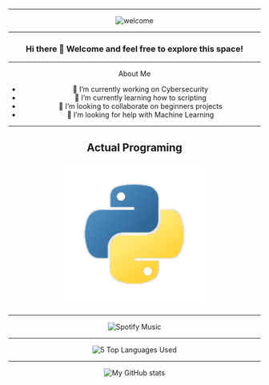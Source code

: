 <!--Customizing Profile - God Level!-->
<div align="center">

<!--Welcome .GIF-->
---
<img src="https://upload.wikimedia.org/wikipedia/commons/2/20/Matrix_Digital_rain_banner.gif" alt="welcome" width="900"/>

<!--First Greeting-->
---
### Hi there 👋 Welcome and feel free to explore this space!


<!--About Me-->
---
About Me

- 🔭 I’m currently working on Cybersecurity
- 🌱 I’m currently learning how to scripting
- 👯 I’m looking to collaborate on beginners projects
- 🤔 I’m looking for help with Machine Learning
<!--
- 💬 Ask me about ...
- 📫 How to reach me: ...
- 😄 Pronouns: ...
- ⚡ Fun fact: ...
-->

<!--Actual Projects-->
---
## Actual Programing
![Python Logo](https://raw.githubusercontent.com/github/explore/80688e429a7d4ef2fca1e82350fe8e3517d3494d/topics/python/python.png "Python")

<!--Spotify now playing-->
---
![Spotify Music](https://spotify-github-profile.vercel.app/api/view?uid=yioshi&cover_image=true&theme=novatorem&bar_color=53b14f&bar_color_cover=true)

<!--Top Languajes Used-->
---
![5 Top Languages Used](https://github-readme-stats-two-chi-94.vercel.app/api/top-langs/?username=yioshisancen&langs_count=5)

<!--Profile Stats-->
---
![My GitHub stats](https://github-readme-stats-two-chi-94.vercel.app/api?username=yioshisancen&show_icons=true&theme=gotham)

<!--PENDIENTE-->




</div>
